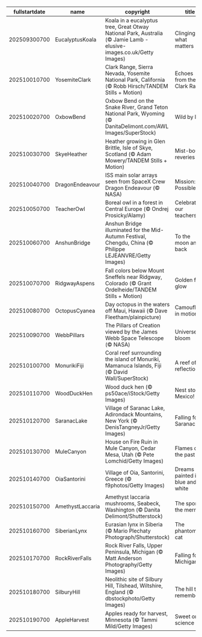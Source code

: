 |fullstartdate|name|copyright|title|image|
|--|--|--|--|--|
202509300700|EucalyptusKoala|Koala in a eucalyptus tree, Great Otway National Park, Australia (© Jamie Lamb - elusive-images.co.uk/Getty Images)|Clinging to what matters|![](/en-US/2025/10/202509300700EucalyptusKoala.jpg)|
202510010700|YosemiteClark|Clark Range, Sierra Nevada, Yosemite National Park, California (© Robb Hirsch/TANDEM Stills + Motion)|Echoes from the Clark Range|![](/en-US/2025/10/202510010700YosemiteClark.jpg)|
202510020700|OxbowBend|Oxbow Bend on the Snake River, Grand Teton National Park, Wyoming (© DanitaDelimont.com/AWL Images/SuperStock)|Wild by law|![](/en-US/2025/10/202510020700OxbowBend.jpg)|
202510030700|SkyeHeather|Heather growing in Glen Brittle, Isle of Skye, Scotland (© Adam Mowery/TANDEM Stills + Motion)|Mist-bound reveries|![](/en-US/2025/10/202510030700SkyeHeather.jpg)|
202510040700|DragonEndeavour|ISS main solar arrays seen from SpaceX Crew Dragon Endeavour (© NASA)|Mission: Possible|![](/en-US/2025/10/202510040700DragonEndeavour.jpg)|
202510050700|TeacherOwl|Boreal owl in a forest in Central Europe (© Ondrej Prosicky/Alamy)|Celebrating our teachers|![](/en-US/2025/10/202510050700TeacherOwl.jpg)|
202510060700|AnshunBridge|Anshun Bridge illuminated for the Mid-Autumn Festival, Chengdu, China (© Philippe LEJEANVRE/Getty Images)|To the moon and back|![](/en-US/2025/10/202510060700AnshunBridge.jpg)|
202510070700|RidgwayAspens|Fall colors below Mount Sneffels near Ridgway, Colorado (© Grant Ordelheide/TANDEM Stills + Motion)|Golden fall glow|![](/en-US/2025/10/202510070700RidgwayAspens.jpg)|
202510080700|OctopusCyanea|Day octopus in the waters off Maui, Hawaii (© Dave Fleetham/plainpicture)|Camouflage in motion|![](/en-US/2025/10/202510080700OctopusCyanea.jpg)|
202510090700|WebbPillars|The Pillars of Creation viewed by the James Webb Space Telescope (© NASA)|Universe in bloom|![](/en-US/2025/10/202510090700WebbPillars.jpg)|
202510100700|MonurikiFiji|Coral reef surrounding the island of Monuriki, Mamanuca Islands, Fiji (© David Wall/SuperStock)|A reef of reflection|![](/en-US/2025/10/202510100700MonurikiFiji.jpg)|
202510110700|WoodDuckHen|Wood duck hen (© ps50ace/iStock/Getty Images)|Nest stop, Mexico!|![](/en-US/2025/10/202510110700WoodDuckHen.jpg)|
202510120700|SaranacLake|Village of Saranac Lake, Adirondack Mountains, New York (© DenisTangneyJr/Getty Images)|Falling for Saranac|![](/en-US/2025/10/202510120700SaranacLake.jpg)|
202510130700|MuleCanyon|House on Fire Ruin in Mule Canyon, Cedar Mesa, Utah (© Pete Lomchid/Getty Images)|Flames of the past|![](/en-US/2025/10/202510130700MuleCanyon.jpg)|
202510140700|OiaSantorini|Village of Oia, Santorini, Greece (© f9photos/Getty Images)|Dreams painted in blue and white|![](/en-US/2025/10/202510140700OiaSantorini.jpg)|
202510150700|AmethystLaccaria|Amethyst laccaria mushrooms, Seabeck, Washington (© Danita Delimont/Shutterstock)|The spore the merrier|![](/en-US/2025/10/202510150700AmethystLaccaria.jpg)|
202510160700|SiberianLynx|Eurasian lynx in Siberia (© Mario Plechaty Photograph/Shutterstock)|The phantom cat|![](/en-US/2025/10/202510160700SiberianLynx.jpg)|
202510170700|RockRiverFalls|Rock River Falls, Upper Peninsula, Michigan (© Matt Anderson Photography/Getty Images)|Falling for Michigan|![](/en-US/2025/10/202510170700RockRiverFalls.jpg)|
202510180700|SilburyHill|Neolithic site of Silbury Hill, Tilshead, Wiltshire, England (© dbstockphoto/Getty Images)|The hill that remembers|![](/en-US/2025/10/202510180700SilburyHill.jpg)|
202510190700|AppleHarvest|Apples ready for harvest, Minnesota (© Tammi Mild/Getty Images)|Sweet on science|![](/en-US/2025/10/202510190700AppleHarvest.jpg)|

